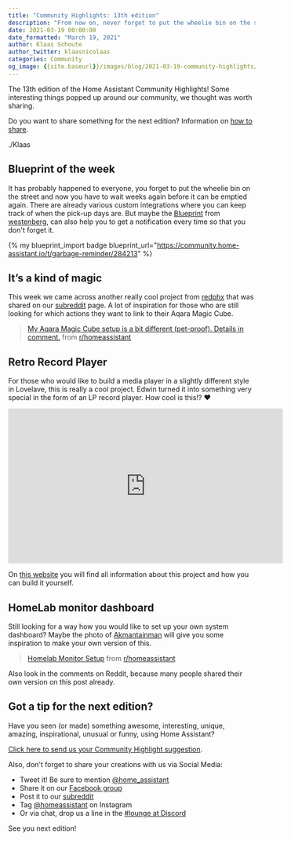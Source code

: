```yaml
---
title: "Community Highlights: 13th edition"
description: "From now on, never forget to put the wheelie bin on the street again, link all kinds of actions to your Aqara magic cube and create your own LP record player in Lovelace"
date: 2021-03-19 00:00:00
date_formatted: "March 19, 2021"
author: Klaas Schoute
author_twitter: klaasnicolaas
categories: Community
og_image: {{site.baseurl}}/images/blog/2021-03-19-community-highlights/social.png
---
```


The 13th edition of the Home Assistant Community Highlights! Some interesting
things popped up around our community, we thought was worth sharing.

Do you want to share something for the next edition?
Information on [how to share](#got-a-tip-for-the-next-edition).

./Klaas

## Blueprint of the week

It has probably happened to everyone, you forget to put the wheelie bin on the
street and now you have to wait weeks again before it can be emptied again. There
are already various custom integrations where you can keep track of when the pick-up
days are. But maybe the [Blueprint][week_blueprint] from 
[westenberg](https://community.home-assistant.io/u/westenberg), can also help you
to get a notification every time so that you don't forget it.

{% my blueprint_import badge blueprint_url="https://community.home-assistant.io/t/garbage-reminder/284213" %}

## It’s a kind of magic

This week we came across another really cool project from [redphx](https://www.reddit.com/user/redphx/)
that was shared on our [subreddit][reddit] page. A lot of inspiration for those who
are still looking for which actions they want to link to their Aqara Magic Cube.

<blockquote class="reddit-card" data-card-created="1616149831"><a href="https://www.reddit.com/r/homeassistant/comments/m45tca/my_aqara_magic_cube_setup_is_a_bit_different/">My Aqara Magic Cube setup is a bit different (pet-proof). Details in comment.</a> from <a href="http://www.reddit.com/r/homeassistant">r/homeassistant</a></blockquote>
<script async src="{{site.baseurl}}//embed.redditmedia.com/widgets/platform.js" charset="UTF-8"></script>

## Retro Record Player

For those who would like to build a media player in a slightly different style in
Lovelave, this is really a cool project. Edwin turned it into something very special
in the form of an LP record player. How cool is this!? ❤️
<div style="margin:0 auto; text-align:center">
    <iframe width="560" height="315" src="https://www.youtube.com/embed/erKzF6NFixY" frameborder="0" allow="accelerometer; autoplay; clipboard-write; encrypted-media; gyroscope; picture-in-picture" allowfullscreen></iframe>
</div>

On [this website](https://automata.id/record-player/) you will find all information
about this project and how you can build it yourself.

## HomeLab monitor dashboard

Still looking for a way how you would like to set up your own system dashboard? Maybe
the photo of [Akmantainman](https://www.reddit.com/user/Akmantainman/) will give you
some inspiration to make your own version of this.

<blockquote class="reddit-card" data-card-created="1616150627"><a href="https://www.reddit.com/r/homeassistant/comments/m6f23i/homelab_monitor_setup/">Homelab Monitor Setup</a> from <a href="http://www.reddit.com/r/homeassistant">r/homeassistant</a></blockquote>
<script async src="{{site.baseurl}}//embed.redditmedia.com/widgets/platform.js" charset="UTF-8"></script>

Also look in the comments on Reddit, because many people shared their own
version on this post already.

## Got a tip for the next edition?

Have you seen (or made) something awesome, interesting, unique, amazing,
inspirational, unusual or funny, using Home Assistant?

[Click here to send us your Community Highlight suggestion](/suggest-community-highlight).

Also, don't forget to share your creations with us via Social Media:

- Tweet it! Be sure to mention [@home_assistant][twitter]
- Share it on our [Facebook group][facebook-group]
- Post it to our [subreddit][reddit]
- Tag [@homeassistant][instagram] on Instagram
- Or via chat, drop us a line in the [#lounge at Discord][chat]

See you next edition!

[chat]: https://www.home-assistant.io/join-chat
[facebook-group]: https://www.facebook.com/groups/HomeAssistant/
[instagram]: https://www.instagram.com/homeassistant/
[reddit]: https://www.reddit.com/r/homeassistant
[twitter]: https://www.twitter.com/home_assistant
[blueprints]: https://community.home-assistant.io/c/blueprints-exchange
[week_blueprint]: https://community.home-assistant.io/t/garbage-reminder/284213